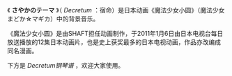 

《 **さやかのテーマ** 》（ _Decretum_ ：宿命）是日本动画《魔法少女小圆》（魔法少女まどか☆マギカ）中的背景音乐。

  

《魔法少女小圆》是由SHAFT担任动画制作，于2011年1月6日由日本电视台每日放送播放的12集日本动画片，也是史上获奖最多的日本电视动画，作品亦改编成同名漫画。

  

下方是 _Decretum钢琴谱_ ，欢迎大家使用。

